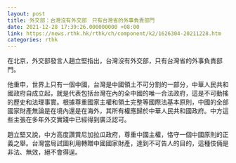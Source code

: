 ```yaml
---
layout: post
title: 外交部：台灣沒有外交部　只有台灣省的外事負責部門
date: 2021-12-28 17:39:26.000000000 +08:00
link: https://news.rthk.hk/rthk/ch/component/k2/1626304-20211228.htm
categories: rthk
---
```


在北京，外交部發言人趙立堅指出，台灣沒有外交部，只有台灣省的外事負責部門。

他重申，世界上只有一個中國，台灣是中國領土不可分割的一部分，中華人民共和國政府自成立起，就是代表包括台灣在內的全中國的唯一合法政府，這是不可動搖的歷史和法理事實。根據尊重國家主權和領土完整等國際法基本原則，中國的全部國家財產無論是在境內還是在海外，其所有權應歸於中華人民共和國政府。中方這些主張在多年外交實踐中已經得到廣泛認可。

趙立堅又說，中方高度讚賞尼加拉瓜政府，尊重中國主權，恪守一個中國原則的正義之舉。台灣當局試圖利用轉贈中國國家財產，達到不可告人的目的，這種伎倆是非法、無效，絕不會得逞。
